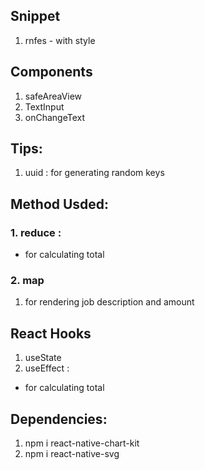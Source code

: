 ## Snippet

1. rnfes - with style

## Components

1. safeAreaView
2. TextInput
3. onChangeText

## Tips:

1. uuid : for generating random keys

## Method Usded:

### 1. reduce :

- for calculating total

### 2. map

1. for rendering job description and amount

## React Hooks

1. useState
2. useEffect :

- for calculating total

## Dependencies:

1. npm i react-native-chart-kit
2. npm i react-native-svg
